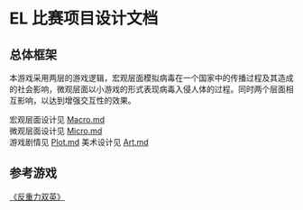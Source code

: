 # EL 比赛项目设计文档

## 总体框架

本游戏采用两层的游戏逻辑，宏观层面模拟病毒在一个国家中的传播过程及其造成的社会影响，微观层面以小游戏的形式表现病毒入侵人体的过程。同时两个层面相互影响，以达到增强交互性的效果。

宏观层面设计见 [Macro.md](Macro.md)  
微观层面设计见 [Micro.md](Micro.md)  
游戏剧情见 [Plot.md](Plot.md)
美术设计见 [Art.md](Art.md)

## 参考游戏

[《反重力双英》](http://www.4399.com/flash/44052_1.htm)
